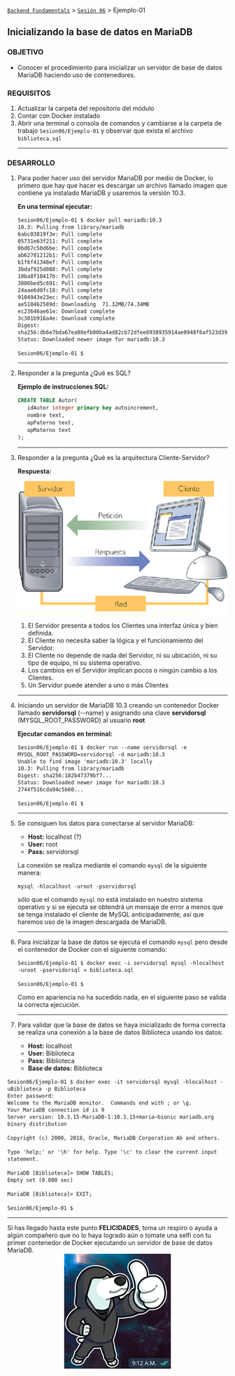 [`Backend Fundamentals`](../Readme.md) > [`Sesión 06`](../Readme.md) > Ejemplo-01
## Inicializando la base de datos en MariaDB

### OBJETIVO
- Conocer el procedimiento para inicializar un servidor de base de datos MariaDB haciendo uso de contenedores.

### REQUISITOS
1. Actualizar la carpeta del repositorio del módulo
1. Contar con Docker instalado
1. Abrir una terminal o consola de comandos y cambiarse a la carpeta de trabajo `Sesion06/Ejemplo-01` y observar que exista el archivo `biblioteca.sql`
   ***

### DESARROLLO
1. Para poder hacer uso del servidor MariaDB por medio de Docker, lo primero que hay que hacer es descargar un archivo llamado imagen que contiene ya instalado MariaDB y usaremos la versión 10.3.

   __En una terminal ejecutar:__

   ```console
   Sesion06/Ejemplo-01 $ docker pull mariadb:10.3
   10.3: Pulling from library/mariadb
   6abc03819f3e: Pull complete
   05731e63f211: Pull complete
   0bd67c50d6be: Pull complete
   ab62701212b1: Pull complete
   b1f6f41348ef: Pull complete
   3bdaf925d088: Pull complete
   10ba8f10417b: Pull complete
   3806bed5c691: Pull complete
   24aae6d0fc18: Pull complete
   9104943e23ec: Pull complete
   ae510462589d: Downloading  71.32MB/74.34MB
   ec23646ae61e: Download complete
   3c301b916a4e: Download complete
   Digest: sha256:db6e7bda67ea88efb00ba4ad82cb72dfee8938935914ae0948f6af523d398ca2
   Status: Downloaded newer image for mariadb:10.3

   Sesion06/Ejemplo-01 $  
   ```
   ***

1. Responder a la pregunta ¿Qué es SQL?

   __Ejemplo de instrucciones SQL:__
   ```sql
   CREATE TABLE Autor(
      idAutor integer primary key autoincrement,
      nombre text,
      apPaterno text,
      apMaterno text
   );
   ```
   ***

1. Responder a la pregunta ¿Qué es la arquitectura Cliente-Servidor?

   __Respuesta:__

   ![Arquitectura Cliente-Servidor](assets/arquitectura-cliente-servidor.png)
   1. El Servidor presenta a todos los Clientes una interfaz única y bien definida.
   2. El Cliente no necesita saber la lógica y el funcionamiento del Servidor.
   3. El Cliente no depende de nada del Servidor, ni su ubicación, ni su tipo de equipo, ni su sistema operativo.
   4. Los cambios en el Servidor implican pocos o ningún cambio a los Clientes.
   5. Un Servidor puede atender a uno o más Clientes
   ***

1. Iniciando un servidor de MariaDB 10.3 creando un contenedor Docker llamado __servidorsql__ (--name) y asignando una clave __servidorsql__ (MYSQL_ROOT_PASSWORD) al usuario __root__

   __Ejecutar comandos en terminal:__

   ```console
   Sesion06/Ejemplo-01 $ docker run --name servidorsql -e MYSQL_ROOT_PASSWORD=servidorsql -d mariadb:10.3
   Unable to find image 'mariadb:10.3' locally
   10.3: Pulling from library/mariadb
   Digest: sha256:182b47379bf7...
   Status: Downloaded newer image for mariadb:10.3
   2744f516cda94c5b60...

   Sesion06/Ejemplo-01 $
   ```
   ***

1. Se consiguen los datos para conectarse al servidor MariaDB:
   - __Host:__ localhost (?)
   - __User:__ root
   - __Pass:__ servidorsql

   La conexión se realiza mediante el comando `mysql` de la siguiente manera:
   ```console
   mysql -hlocalhost -uroot -pservidorsql
   ```
   sólo que el comando `mysql` no está instalado en nuestro sistema operativo y si se ejecuta se obtendrá un mensaje de error a menos que se tenga instalado el cliente de MySQL anticipadamente, así que haremos uso de la imagen descargada de MariaDB.
   ***

1. Para inicializar la base de datos se ejecuta el comando `mysql` pero desde el contenedor de Docker con el siguiente comando:
   ```console
   Sesion06/Ejemplo-01 $ docker exec -i servidorsql mysql -hlocalhost -uroot -pservidorsql < biblioteca.sql

   Sesion06/Ejemplo-01 $
   ```

   Como en apariencia no ha sucedido nada, en el siguiente paso se valida la correcta ejecución.
   ***

1. Para validar que la base de datos se haya inicializado de forma correcta se realiza una conexión a la base de datos Biblioteca usando los datos:

   - __Host:__ localhost
   - __User:__ Biblioteca
   - __Pass:__ Biblioteca
   - __Base de datos:__ Biblioteca

  ```console
  Sesion06/Ejemplo-01 $ docker exec -it servidorsql mysql -hlocalhost -uBiblioteca -p Biblioteca
  Enter password:
  Welcome to the MariaDB monitor.  Commands end with ; or \g.
  Your MariaDB connection id is 9
  Server version: 10.3.15-MariaDB-1:10.3.15+maria~bionic mariadb.org binary distribution

  Copyright (c) 2000, 2018, Oracle, MariaDB Corporation Ab and others.

  Type 'help;' or '\h' for help. Type '\c' to clear the current input statement.

  MariaDB [Biblioteca]> SHOW TABLES;
  Empty set (0.000 sec)

  MariaDB [Biblioteca]> EXIT;

  Sesion06/Ejemplo-01 $
  ```
  ***

Si has llegado hasta este punto __FELICIDADES__, toma un respiro o ayuda a algún compañero que no lo haya logrado aún o tomate una selfi con tu primer contenedor de Docker ejecutando un servidor de base de datos MariaDB.
<span style="display:block;text-align:center;">![Felicidades](assets/felicidades.png)</span>
